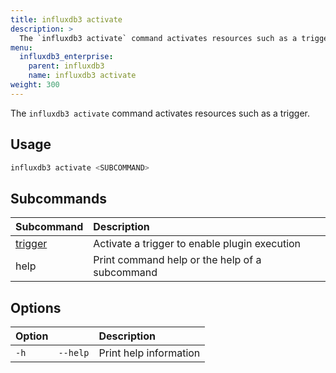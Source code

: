 ```yaml
---
title: influxdb3 activate
description: >
  The `influxdb3 activate` command activates resources such as a trigger.
menu:
  influxdb3_enterprise:
    parent: influxdb3
    name: influxdb3 activate
weight: 300
---
```


The `influxdb3 activate` command activates resources such as a trigger.

## Usage

<!--pytest.mark.skip-->

```bash
influxdb3 activate <SUBCOMMAND>
```

## Subcommands

| Subcommand                                                               | Description                                    |
| :----------------------------------------------------------------------- | :--------------------------------------------- |
| [trigger](/influxdb3/enterprise/reference/cli/influxdb3/activate/trigger/) | Activate a trigger to enable plugin execution    |
| help                                                                     | Print command help or the help of a subcommand |

## Options

| Option |          | Description            |
| :----- | :------- | :--------------------- |
| `-h`   | `--help` | Print help information |
